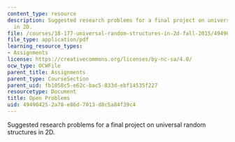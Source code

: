 ```yaml
---
content_type: resource
description: Suggested research problems for a final project on universal random structures
  in 2D.
file: /courses/18-177-universal-random-structures-in-2d-fall-2015/494904252a78e86d7013d8c5a84f39c4_MIT18_177F15_openp.pdf
file_type: application/pdf
learning_resource_types:
- Assignments
license: https://creativecommons.org/licenses/by-nc-sa/4.0/
ocw_type: OCWFile
parent_title: Assignments
parent_type: CourseSection
parent_uid: fb1058c5-e62c-bac5-833d-ebf14535f227
resourcetype: Document
title: Open Problems
uid: 49490425-2a78-e86d-7013-d8c5a84f39c4
---
```

Suggested research problems for a final project on universal random structures in 2D.